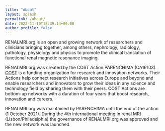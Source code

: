```yaml
---
title: "About"
layout: splash
permalink: /about/
date: 2022-11-10T18:39:14+00:00
author_profile: false
---
```


RENALMRI.org is an open and growing network of researchers and clinicians bringing together, among others, nephrology, radiology, pathology, physiology and physics to promote the clinical translation of functional renal magnetic resonance imaging. 

RENALMRI.org was created by the COST Action PARENCHIMA (CA16103). [COST](https://www.cost.eu/actions/CA16103/) is a funding organization for research and innovation networks. Their Actions help connect research initiatives across Europe and beyond and enable researchers and innovators to grow their ideas in any science and technology field by sharing them with their peers. COST Actions are bottom-up networks with a duration of four years that boost research, innovation and careers. 

RENALMRI.org was maintained by PARENCHIMA until the end of the action (1 October 2021). During the 4th international meeting in renal MRI (Lisbon/Philadelphia) the governance of RENALMRI.org was approved and the new network was launched. 